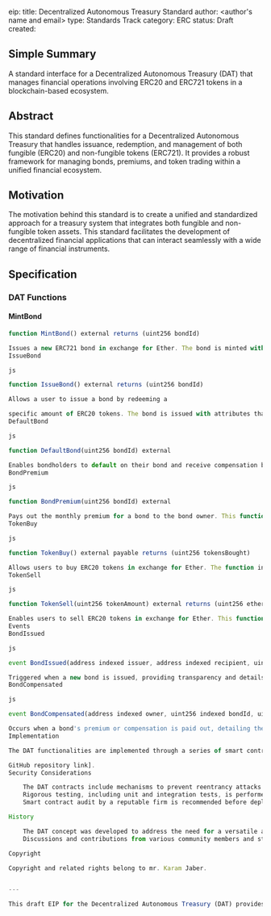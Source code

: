 
eip: <to be assigned>
title: Decentralized Autonomous Treasury Standard
author: <author's name and email>
type: Standards Track
category: ERC
status: Draft
created: <creation date>

## Simple Summary

A standard interface for a Decentralized Autonomous Treasury (DAT) that manages financial operations involving ERC20 and ERC721 tokens in a blockchain-based ecosystem.

## Abstract

This standard defines functionalities for a Decentralized Autonomous Treasury that handles issuance, redemption, and management of both fungible (ERC20) and non-fungible tokens (ERC721). It provides a robust framework for managing bonds, premiums, and token trading within a unified financial ecosystem.

## Motivation

The motivation behind this standard is to create a unified and standardized approach for a treasury system that integrates both fungible and non-fungible token assets. This standard facilitates the development of decentralized financial applications that can interact seamlessly with a wide range of financial instruments.

## Specification

### DAT Functions

#### MintBond

``` js
function MintBond() external returns (uint256 bondId)

Issues a new ERC721 bond in exchange for Ether. The bond is minted with specific attributes such as purchase price and monthly premium.
IssueBond

js

function IssueBond() external returns (uint256 bondId)

Allows a user to issue a bond by redeeming a

specific amount of ERC20 tokens. The bond is issued with attributes that define its financial terms and conditions.
DefaultBond

js

function DefaultBond(uint256 bondId) external

Enables bondholders to default on their bond and receive compensation based on the bond's terms. This function handles the logistics and financial calculations for the defaulting process.
BondPremium

js

function BondPremium(uint256 bondId) external

Pays out the monthly premium for a bond to the bond owner. This function calculates the interest based on the bond's monthly premium and ensures the payout does not exceed the compensation limits.
TokenBuy

js

function TokenBuy() external payable returns (uint256 tokensBought)

Allows users to buy ERC20 tokens in exchange for Ether. The function includes mechanisms for price determination and transfer of tokens.
TokenSell

js

function TokenSell(uint256 tokenAmount) external returns (uint256 etherReceived)

Enables users to sell ERC20 tokens in exchange for Ether. This function handles the token-to-Ether exchange process and calculates the corresponding Ether amount.
Events
BondIssued

js

event BondIssued(address indexed issuer, address indexed recipient, uint256 indexed bondId, uint256 bondPrice, uint256 issueTime, uint256 totalBondsIssued)

Triggered when a new bond is issued, providing transparency and details about the bond issuance.
BondCompensated

js

event BondCompensated(address indexed owner, uint256 indexed bondId, uint256 compensationAmount, uint256 compensatedAt)

Occurs when a bond's premium or compensation is paid out, detailing the amount and timing of the payout.
Implementation

The DAT functionalities are implemented through a series of smart contracts on the Ethereum blockchain. The implementation ensures security, efficiency, and compliance with the Ethereum network's standards. Example implementations and further details can be found at [

GitHub repository link].
Security Considerations

    The DAT contracts include mechanisms to prevent reentrancy attacks and ensure that all state changes happen atomically.
    Rigorous testing, including unit and integration tests, is performed to ensure the contract's resilience against common vulnerabilities.
    Smart contract audit by a reputable firm is recommended before deploying the DAT in a production environment.

History

    The DAT concept was developed to address the need for a versatile and integrated treasury system within the Ethereum ecosystem.
    Discussions and contributions from various community members and stakeholders have shaped the development of this standard.

Copyright

Copyright and related rights belong to mr. Karam Jaber.


---

This draft EIP for the Decentralized Autonomous Treasury (DAT) provides a comprehensive overview of its functionalities, including the management of ERC20 and ERC721 tokens, along with the motivation and technical specifics of each function. It's structured to align with the Ethereum community's standards for proposing new features and systems.

